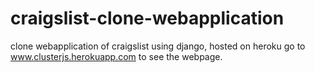 # craigslist-clone-webapplication
clone webapplication of craigslist using django, hosted on heroku
go to www.clusterjs.herokuapp.com to see the webpage.
